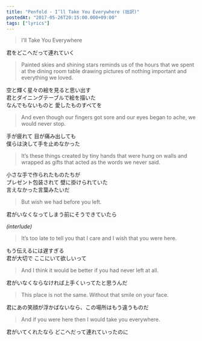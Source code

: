 ```yaml
---
title: "Penfold - I’ll Take You Everywhere (拙訳)"
postedAt: "2017-05-26T20:15:00.000+09:00"
tags: ["lyrics"]
---
```


> I’ll Take You Everywhere

君をどこへだって連れていく

> Painted skies and shining stars reminds us of the hours that we spent at the dining room table drawing pictures of nothing important and everything we loved.

空と輝く星々の絵を見ると思い出す  
君とダイニングテーブルで絵を描いた  
なんでもないものと 愛したものすべてを

> And even though our fingers got sore and our eyes began to ache, we would never stop.

手が疲れて 目が痛み出しても  
僕らは決して手を止めなかった

> It’s these things created by tiny hands that were hung on walls and wrapped as gifts that acted as the words we never said.

小さな手で作られたものたちが  
プレゼント包装されて 壁に掛けられていた  
言えなかった言葉みたいだ

> But wish we had before you left.

君がいなくなってしまう前にそうできていたら

_(interlude)_

> It’s too late to tell you that I care and I wish that you were here.

もう伝えるには遅すぎる  
君が大切で ここにいて欲しいって

> And I think it would be better if you had never left at all.

君がいなくならなければ上手くいってたと思うんだ

> This place is not the same. Without that smile on your face.

君にあの笑顔が浮かばないなら、この場所はもう違うものだ

> And if you were here then I would take you everywhere.

君がいてくれたなら どこへだって連れていったのに